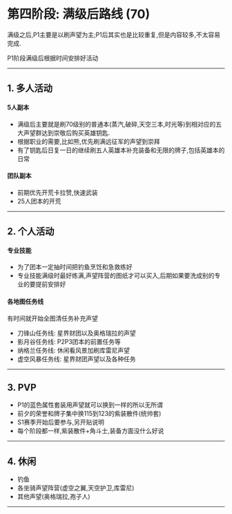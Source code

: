 # 第四阶段: 满级后路线 (70)

满级之后,P1主要是以刷声望为主;P1后其实也是比较重复,但是内容较多,不太容易完成.

P1阶段满级后根据时间安排好活动

***

## 1. 多人活动

#### 5人副本

- 满级后主要就是刷70级别的普通本(蒸汽,破碎,天空三本,时光等)到相对应的五大声望群达到崇敬后购买英雄钥匙.
- 根据职业的需要,比如熊,优先刷满远征军的声望到崇拜
- 有了钥匙后日复一日的继续刷五人英雄本补充装备和无限的牌子,包括英雄本的日常

#### 团队副本

- 前期优先开荒卡拉赞,快速武装
- 25人团本的开荒

***

## 2. 个人活动

#### 专业技能

- 为了团本一定抽时间把钓鱼烹饪和急救练好
- 专业技能满级时最好练满,声望阵营的图纸才可以买入,后期如果要洗成别的专业的要提前安排好

#### 各地图任务线

有时间就开始全图清任务补充声望

- 刀锋山任务线: 星界财团以及奥格瑞拉的声望
- 影月谷任务线: P2P3团本的前置任务等
- 纳格兰任务线: 休闲看风景加刷库雷尼声望
- 虚空风暴任务线: 星界财团声望以及各种任务

***

## 3. PVP

- P1的蓝色属性套装用声望就可以换到一样的所以无所谓
- 前夕的荣誉和牌子集中换115到123的紫装散件(统帅套)
- S1赛季开始后要参与,另开贴说明
- 每个阶段都一样,紫装散件+角斗士,装备方面没什么好说

***

## 4. 休闲

- 钓鱼
- 各坐骑声望阵营(虚空之翼,天空护卫,库雷尼)
- 其他声望(奥格瑞拉,孢子人)

***